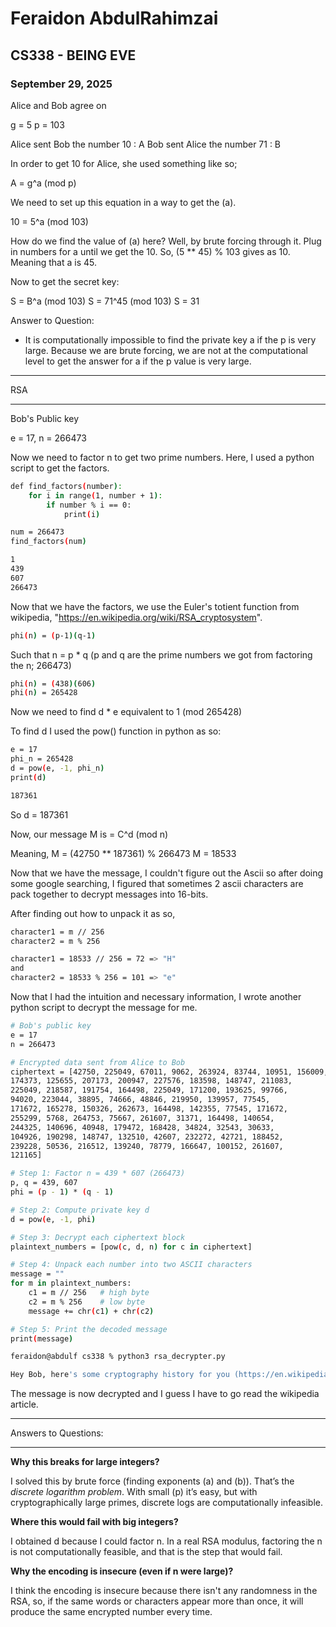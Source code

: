 # Feraidon AbdulRahimzai
## CS338 - BEING EVE
### September 29, 2025



Alice and Bob agree on

g = 5
p = 103

Alice sent Bob the number 10 : A
Bob sent Alice the number 71 : B

In order to get 10 for Alice, she used something like so; 

A = g^a (mod p)

We need to set up this equation in a way to get the (a).

10 = 5^a (mod 103)

How do we find the value of (a) here? Well, by brute forcing through it. Plug in numbers for a until we get the 10. So, (5 ** 45) % 103 gives as 10. Meaning that a is 45. 

Now to get the secret key:

S = B^a (mod 103)
S = 71^45 (mod 103)
S = 31

Answer to Question:

- It is computationally impossible to find the private key a if the p is very large. Because we are brute forcing, we are not at the computational level to get the answer for a if the p value is very large.



____
RSA
____

Bob's Public key 

e = 17, n = 266473

Now we need to factor n to get two prime numbers. Here, I used a python script to get the factors.

```bash
def find_factors(number):
    for i in range(1, number + 1):
        if number % i == 0:
            print(i)

num = 266473
find_factors(num)
```

```bash 
1
439
607
266473
```

Now that we have the factors, we use the Euler's totient function from wikipedia, "https://en.wikipedia.org/wiki/RSA_cryptosystem".

```bash 
phi(n) = (p-1)(q-1)
```

Such that n = p * q (p and q are the prime numbers we got from factoring the n; 266473)

```bash 
phi(n) = (438)(606)
phi(n) = 265428

```

Now we need to find d * e equivalent to 1 (mod 265428)

To find d I used the pow() function in python as so: 

```bash 
e = 17
phi_n = 265428
d = pow(e, -1, phi_n)
print(d)

187361
```
So d = 187361

Now, our message M is = C^d (mod n)

Meaning, M = (42750 ** 187361) % 266473
         M = 18533

Now that we have the message, I couldn't figure out the Ascii so after doing some google searching, I figured that sometimes 2 ascii characters are pack together to decrypt messages into 16-bits. 

After finding out how to unpack it as so, 

```bash   
character1 = m // 256   
character2 = m % 256

character1 = 18533 // 256 = 72 => "H"
and 
character2 = 18533 % 256 = 101 => "e"

```

Now that I had the intuition and necessary information, I wrote another python script to decrypt the message for me. 

```bash 
# Bob's public key
e = 17
n = 266473

# Encrypted data sent from Alice to Bob
ciphertext = [42750, 225049, 67011, 9062, 263924, 83744, 10951, 156009,
174373, 125655, 207173, 200947, 227576, 183598, 148747, 211083,
225049, 218587, 191754, 164498, 225049, 171200, 193625, 99766,
94020, 223044, 38895, 74666, 48846, 219950, 139957, 77545,
171672, 165278, 150326, 262673, 164498, 142355, 77545, 171672,
255299, 5768, 264753, 75667, 261607, 31371, 164498, 140654,
244325, 140696, 40948, 179472, 168428, 34824, 32543, 30633,
104926, 190298, 148747, 132510, 42607, 232272, 42721, 188452,
239228, 50536, 216512, 139240, 78779, 166647, 100152, 261607,
121165]

# Step 1: Factor n = 439 * 607 (266473)
p, q = 439, 607
phi = (p - 1) * (q - 1)

# Step 2: Compute private key d
d = pow(e, -1, phi)

# Step 3: Decrypt each ciphertext block
plaintext_numbers = [pow(c, d, n) for c in ciphertext]

# Step 4: Unpack each number into two ASCII characters
message = ""
for m in plaintext_numbers:
    c1 = m // 256   # high byte
    c2 = m % 256    # low byte
    message += chr(c1) + chr(c2)

# Step 5: Print the decoded message
print(message)

```

```bash 
feraidon@abdulf cs338 % python3 rsa_decrypter.py

Hey Bob, here's some cryptography history for you (https://en.wikipedia.org/wiki/The_Magic_Words_are_Squeamish_Ossifrage). Happy factoring, Alice.

```

The message is now decrypted and I guess I have to go read the wikipedia article.

_______
Answers to Questions: 
_______

**Why this breaks for large integers?**  

I solved this by brute force (finding exponents \(a\) and \(b\)). That’s the *discrete logarithm problem*. With small \(p\) it’s easy, but with cryptographically large primes, discrete logs are computationally infeasible.


**Where this would fail with big integers?**

I obtained d because I could factor n. In a real RSA modulus, factoring the n is not computationally feasible, and that is the step that would fail.

**Why the encoding is insecure (even if n were large)?**

I think the encoding is insecure because there isn't any randomness in the RSA, so, if the same words or characters appear more than once, it will produce the same encrypted number every time. 







